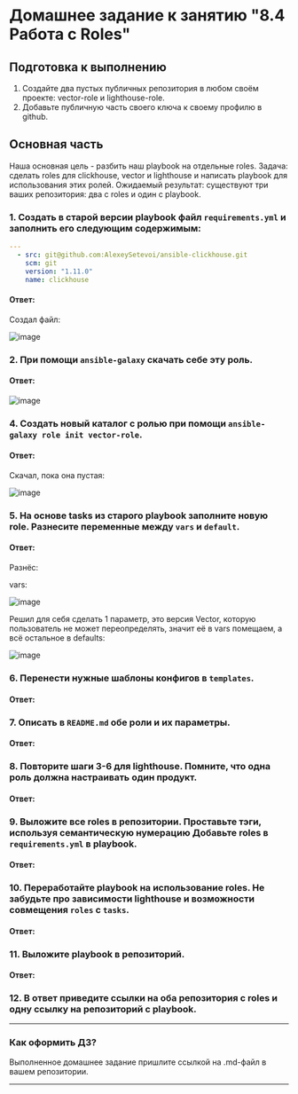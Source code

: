 # Домашнее задание к занятию "8.4 Работа с Roles"

## Подготовка к выполнению
1. Создайте два пустых публичных репозитория в любом своём проекте: vector-role и lighthouse-role.
2. Добавьте публичную часть своего ключа к своему профилю в github.

## Основная часть

Наша основная цель - разбить наш playbook на отдельные roles. Задача: сделать roles для clickhouse, vector и lighthouse и написать playbook для использования этих ролей. Ожидаемый результат: существуют три ваших репозитория: два с roles и один с playbook.

### 1. Создать в старой версии playbook файл `requirements.yml` и заполнить его следующим содержимым:

   ```yaml
   ---
     - src: git@github.com:AlexeySetevoi/ansible-clickhouse.git
       scm: git
       version: "1.11.0"
       name: clickhouse 
   ```
#### Ответ:

Создал файл:

![image](https://user-images.githubusercontent.com/92969676/169652043-7c87e918-979a-4702-a684-8c721468f1fe.png)

### 2. При помощи `ansible-galaxy` скачать себе эту роль.

#### Ответ: 

![image](https://user-images.githubusercontent.com/92969676/169652345-aa9a9207-dbf2-4f89-8392-5a9a7224c8ee.png)

### 4. Создать новый каталог с ролью при помощи `ansible-galaxy role init vector-role`.
#### Ответ:

Скачал, пока она пустая:

![image](https://user-images.githubusercontent.com/92969676/169652442-dd6da0b4-fea8-4b39-9a8f-a811995df2e3.png)

### 5. На основе tasks из старого playbook заполните новую role. Разнесите переменные между `vars` и `default`. 

#### Ответ:

Разнёс:

vars:

![image](https://user-images.githubusercontent.com/92969676/169652654-ec25ecdb-a5e4-4c7e-b264-53d7e5906a0e.png)

Решил для себя сделать 1 параметр, это версия Vector, которую пользователь не может переопределять, значит её в vars помещаем, а всё остальное в defaults:

![image](https://user-images.githubusercontent.com/92969676/169652687-e125b108-a252-4b68-bc02-7e7fa8822b1e.png)

### 6. Перенести нужные шаблоны конфигов в `templates`.
#### Ответ:
### 7. Описать в `README.md` обе роли и их параметры.
#### Ответ:
### 8. Повторите шаги 3-6 для lighthouse. Помните, что одна роль должна настраивать один продукт.
#### Ответ:
### 9. Выложите все roles в репозитории. Проставьте тэги, используя семантическую нумерацию Добавьте roles в `requirements.yml` в playbook.
#### Ответ:
### 10. Переработайте playbook на использование roles. Не забудьте про зависимости lighthouse и возможности совмещения `roles` с `tasks`.
#### Ответ:
### 11. Выложите playbook в репозиторий.
#### Ответ:
### 12. В ответ приведите ссылки на оба репозитория с roles и одну ссылку на репозиторий с playbook.

---

### Как оформить ДЗ?

Выполненное домашнее задание пришлите ссылкой на .md-файл в вашем репозитории.

---
